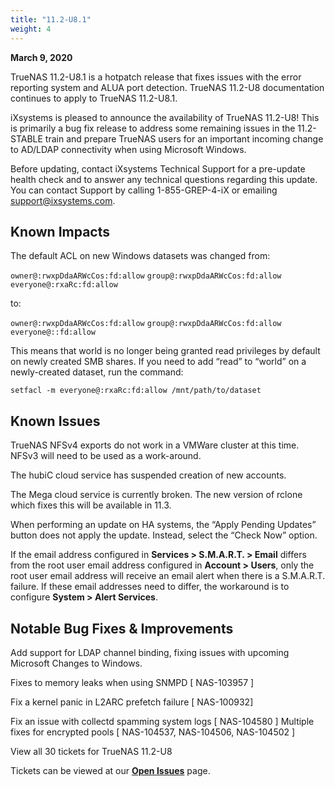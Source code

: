 ```yaml
---
title: "11.2-U8.1"
weight: 4
---
```


**March 9, 2020**

TrueNAS 11.2-U8.1 is a hotpatch release that fixes issues with the error reporting system and ALUA port detection. TrueNAS 11.2-U8 documentation continues to apply to TrueNAS 11.2-U8.1.

iXsystems is pleased to announce the availability of TrueNAS 11.2-U8! This is primarily a bug fix release to address some remaining issues in the 11.2-STABLE train and prepare TrueNAS users for an important  incoming change to AD/LDAP connectivity when using Microsoft Windows.

Before updating, contact iXsystems Technical Support for a pre-update health check and to answer any technical questions regarding this update. You can contact Support by calling 1-855-GREP-4-iX or emailing support@ixsystems.com.

## Known Impacts

The default ACL on new Windows datasets was changed from:

`owner@:rwxpDdaARWcCos:fd:allow`
`group@:rwxpDdaARWcCos:fd:allow`
`everyone@:rxaRc:fd:allow`

to:

`owner@:rwxpDdaARWcCos:fd:allow`
`group@:rwxpDdaARWcCos:fd:allow`
`everyone@::fd:allow`

This means that world is no longer being granted read privileges by default on newly created SMB shares. If you need to add “read” to “world” on a newly-created dataset, run the command:

`setfacl -m everyone@:rxaRc:fd:allow /mnt/path/to/dataset`

## Known Issues

TrueNAS NFSv4 exports do not work in a VMWare cluster at this time. NFSv3 will need to be used as a work-around.

The hubiC cloud service has suspended creation of new accounts.

The Mega cloud service is currently broken. The new version of rclone which fixes this will be available in 11.3.

When performing an update on HA systems, the “Apply Pending Updates” button does not apply the update. Instead, select the “Check Now” option.

If the email address configured in **Services > S.M.A.R.T. > Email** differs from the root user email address configured in **Account > Users**, only the root user email address will receive an email alert when there is a S.M.A.R.T. failure. If these email addresses need to differ, the workaround is to configure **System > Alert Services**.

## Notable Bug Fixes & Improvements

Add support for LDAP channel binding, fixing issues with upcoming Microsoft Changes to Windows.

Fixes to memory leaks when using SNMPD [ NAS-103957 ]

Fix a kernel panic in L2ARC prefetch failure [ NAS-100932]

Fix an issue with collectd spamming system logs [ NAS-104580 ]
Multiple fixes for encrypted pools [ NAS-104537, NAS-104506, NAS-104502 ]

View all 30 tickets for TrueNAS 11.2-U8

Tickets can be viewed at our [**Open Issues**](https://jira.ixsystems.com/projects/NAS/issues/) page.
